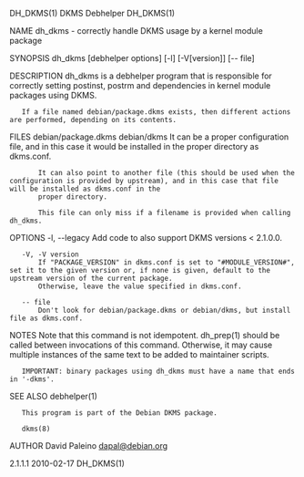 DH_DKMS(1)                                                                            DKMS Debhelper                                                                           DH_DKMS(1)

NAME
       dh_dkms - correctly handle DKMS usage by a kernel module package

SYNOPSIS
       dh_dkms [debhelper options] [-l] [-V[version]] [-- file]

DESCRIPTION
       dh_dkms is a debhelper program that is responsible for correctly setting postinst, postrm and dependencies in kernel module packages using DKMS.

       If a file named debian/package.dkms exists, then different actions are performed, depending on its contents.

FILES
       debian/package.dkms
       debian/dkms
           It can be a proper configuration file, and in this case it would be installed in the proper directory as dkms.conf.

           It can also point to another file (this should be used when the configuration is provided by upstream), and in this case that file will be installed as dkms.conf in the
           proper directory.

           This file can only miss if a filename is provided when calling dh_dkms.

OPTIONS
       -l, --legacy
           Add code to also support DKMS versions < 2.1.0.0.

       -V, -V version
           If "PACKAGE_VERSION" in dkms.conf is set to "#MODULE_VERSION#", set it to the given version or, if none is given, default to the upstream version of the current package.
           Otherwise, leave the value specified in dkms.conf.

       -- file
           Don't look for debian/package.dkms or debian/dkms, but install file as dkms.conf.

NOTES
       Note that this command is not idempotent. dh_prep(1) should be called between invocations of this command. Otherwise, it may cause multiple instances of the same text to be added
       to maintainer scripts.

       IMPORTANT: binary packages using dh_dkms must have a name that ends in '-dkms'.

SEE ALSO
       debhelper(1)

       This program is part of the Debian DKMS package.

       dkms(8)

AUTHOR
       David Paleino <dapal@debian.org>

2.1.1.1                                                                                 2010-02-17                                                                             DH_DKMS(1)
